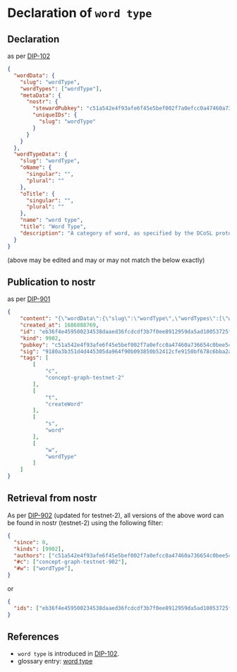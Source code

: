 Declaration of `word type`
=====

## Declaration

as per [DIP-102](../102.md)

```json
{
  "wordData": {
    "slug": "wordType",
    "wordTypes": ["wordType"],
    "metaData": {
      "nostr": {
        "stewardPubkey": "c51a542e4f93afe6f45e5bef002f7a0efcc0a47460a736654c0bee5402c482fa",
        "uniqueIDs": {
          "slug": "wordType"
        }
      }
    }
  },
  "wordTypeData": {
    "slug": "wordType",
    "oName": {
      "singular": "",
      "plural": ""
    },
    "oTitle": {
      "singular": "",
      "plural": ""
    },
    "name": "word type",
    "title": "Word Type",
    "description": "A category of word, as specified by the DCoSL protocol. The creation of a word of type: wordType is the primary method for declaration of a new list or concept."
  }
}
```

(above may be edited and may or may not match the below exactly)

## Publication to nostr

as per [DIP-901](../../networking/nostr/901.md)

```json
{
    "content": "{\"wordData\":{\"slug\":\"wordType\",\"wordTypes\":[\"wordType\"],\"metaData\":{\"nostr\":{\"stewardPubkey\":\"c51a542e4f93afe6f45e5bef002f7a0efcc0a47460a736654c0bee5402c482fa\",\"uniqueIDs\":{\"slug\":\"wordType\"}}}},\"wordTypeData\":{\"slug\":\"wordType\",\"name\":\"word type\",\"title\":\"Word Type\",\"description\":\"A category of word, as specified by the DCoSL protocol. The creation of a word of type: wordType is the primary method for declaration of a new list or concept.\"}}",
    "created_at": 1686888769,
    "id": "eb36f4e459500234538daaed36fcdcdf3b7f0ee8912959da5ad10053725f6b28",
    "kind": 9902,
    "pubkey": "c51a542e4f93afe6f45e5bef002f7a0efcc0a47460a736654c0bee5402c482fa",
    "sig": "9180a3b351d4d445305da964f90b093850b52412cfe9150bf678c6bba2a13d3964c0a5ed22df7e53f6a42a56d6872169986a557ece96c483338988e2d8eecf3c",
    "tags": [
        [
            "c",
            "concept-graph-testnet-2"
        ],
        [
            "t",
            "createWord"
        ],
        [
            "s",
            "word"
        ],
        [
            "w",
            "wordType"
        ]
    ]
}
```

## Retrieval from nostr

As per [DIP-902](../../networking/nostr/902.md) (updated for testnet-2), all versions of the above word can be found in nostr (testnet-2) using the following filter:

```json
{
  "since": 0,
  "kinds": [9902],
  "authors": ["c51a542e4f93afe6f45e5bef002f7a0efcc0a47460a736654c0bee5402c482fa"],
  "#c": ["concept-graph-testnet-902"],
  "#w": ["wordType"],
}
```

or

```json
{
  "ids": ["eb36f4e459500234538daaed36fcdcdf3b7f0ee8912959da5ad10053725f6b28"],
}
```

## References

- `word type` is introduced in [DIP-102](../102.md).
- glossary entry: [word type](../../../glossary/wordType.md)
